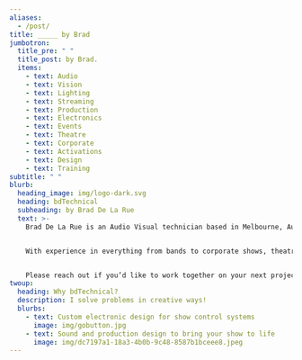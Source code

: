 ```yaml
---
aliases:
  - /post/
title: _____ by Brad
jumbotron:
  title_pre: " "
  title_post: by Brad.
  items:
    - text: Audio
    - text: Vision
    - text: Lighting
    - text: Streaming
    - text: Production
    - text: Electronics
    - text: Events
    - text: Theatre
    - text: Corporate
    - text: Activations
    - text: Design
    - text: Training
subtitle: " "
blurb:
  heading_image: img/logo-dark.svg
  heading: bdTechnical
  subheading: by Brad De La Rue
  text: >-
    Brad De La Rue is an Audio Visual technician based in Melbourne, Australia.


    With experience in everything from bands to corporate shows, theatre to electronics and many crazy stops along the way, I bring a unique perspective to your events.


    Please reach out if you’d like to work together on your next project.
twoup:
  heading: Why bdTechnical?
  description: I solve problems in creative ways!
  blurbs:
    - text: Custom electronic design for show control systems
      image: img/gobutton.jpg
    - text: Sound and production design to bring your show to life
      image: img/dc7197a1-18a3-4b0b-9c48-8587b1bceee8.jpeg
---
```

